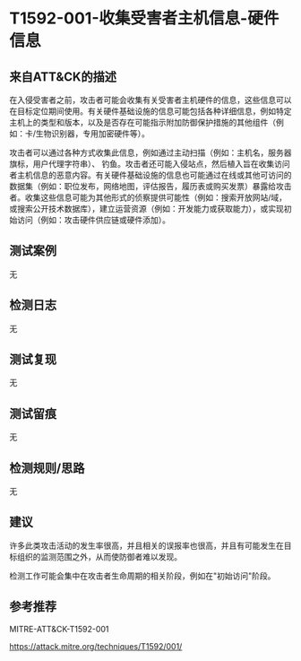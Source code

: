 # T1592-001-收集受害者主机信息-硬件信息

## 来自ATT&CK的描述

在入侵受害者之前，攻击者可能会收集有关受害者主机硬件的信息，这些信息可以在目标定位期间使用。有关硬件基础设施的信息可能包括各种详细信息，例如特定主机上的类型和版本，以及是否存在可能指示附加防御保护措施的其他组件（例如：卡/生物识别器，专用加密硬件等）。

攻击者可以通过各种方式收集此信息，例如通过主动扫描（例如：主机名，服务器旗标，用户代理字符串）、 钓鱼。攻击者还可能入侵站点，然后植入旨在收集访问者主机信息的恶意内容。有关硬件基础设施的信息也可能通过在线或其他可访问的数据集（例如：职位发布，网络地图，评估报告，履历表或购买发票）暴露给攻击者。收集这些信息可能为其他形式的侦察提供可能性（例如：搜索开放网站/域，或搜索公开技术数据库），建立运营资源（例如：开发能力或获取能力），或实现初始访问（例如：攻击硬件供应链或硬件添加）。

## 测试案例

无

## 检测日志

无

## 测试复现

无

## 测试留痕

无

## 检测规则/思路

无

## 建议

许多此类攻击活动的发生率很高，并且相关的误报率也很高，并且有可能发生在目标组织的监测范围之外，从而使防御者难以发现。

检测工作可能会集中在攻击者生命周期的相关阶段，例如在"初始访问"阶段。

## 参考推荐

MITRE-ATT&CK-T1592-001

<https://attack.mitre.org/techniques/T1592/001/>
